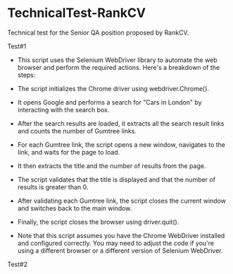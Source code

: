 # TechnicalTest-RankCV
Technical test for the Senior QA position proposed by RankCV.

Test#1

- This script uses the Selenium WebDriver library to automate the web browser and perform the required actions. Here's a breakdown of the steps:

- The script initializes the Chrome driver using webdriver.Chrome().

- It opens Google and performs a search for "Cars in London" by interacting with the search box.

- After the search results are loaded, it extracts all the search result links and counts the number of Gumtree links.

- For each Gumtree link, the script opens a new window, navigates to the link, and waits for the page to load.

- It then extracts the title and the number of results from the page.

- The script validates that the title is displayed and that the number of results is greater than 0.

- After validating each Gumtree link, the script closes the current window and switches back to the main window.

- Finally, the script closes the browser using driver.quit().

- Note that this script assumes you have the Chrome WebDriver installed and configured correctly. You may need to adjust the code if you're using a different browser or a different version of Selenium WebDriver.

Test#2
